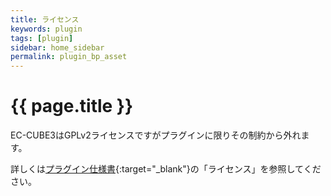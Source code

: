 ```yaml
---
title: ライセンス
keywords: plugin 
tags: [plugin]
sidebar: home_sidebar
permalink: plugin_bp_asset
---
```


# {{ page.title }}

EC-CUBE3はGPLv2ライセンスですがプラグインに限りその制約から外れます。

詳しくは[プラグイン仕様書](http://downloads.ec-cube.net/src/manual/v3/plugin.pdf){:target="_blank"}の「ライセンス」を参照してください。
